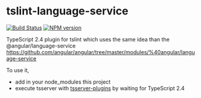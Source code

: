 # tslint-language-service

[![Build Status](https://secure.travis-ci.org/angelozerr/tslint-language-service.png)](http://travis-ci.org/angelozerr/tslint-language-service)
[![NPM version](https://img.shields.io/npm/v/tslint-language-service.svg)](https://www.npmjs.org/package/tslint-language-service)  

TypeScript 2.4 plugin for tslint which uses the same idea than the @angular/language-service https://github.com/angular/angular/tree/master/modules/%40angular/language-service

To use it, 

 * add in your node_modules this project
 * execute tsserver with [tsserver-plugins](https://github.com/angelozerr/tsserver-plugins) by waiting for TypeScript 2.4
